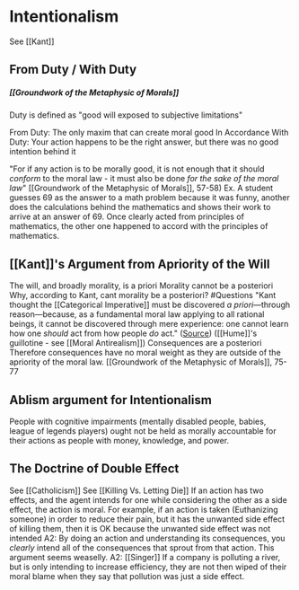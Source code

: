 # Intentionalism
See [[Kant]]


## From Duty / With Duty
##### [[Groundwork of the Metaphysic of Morals]]
Duty is defined as "good will exposed to subjective limitations"

From Duty: The only maxim that can create moral good
In Accordance With Duty: Your action happens to be the right answer, but there was no good intention behind it

"For if any action is to be morally good, it is not enough that it should *conform* to the moral law - it must also be done *for the *sake* of the moral law*" [[Groundwork of the Metaphysic of Morals]], 57-58)
	Ex. A student guesses 69 as the answer to a math problem because it was funny, another does the calculations behind the mathematics and shows their work to arrive at an answer of 69. Once clearly acted from principles of mathematics, the other one happened to accord with the principles of mathematics.

## [[Kant]]'s Argument from Apriority of the Will
The will, and broadly morality, is a priori
Morality cannot be a posteriori
	Why, according to Kant, cant morality be a posteriori? #Questions
		"Kant thought the [[Categorical Imperative]] must be discovered _a priori_—through reason—because, as a fundamental moral law applying to all rational beings, it cannot be discovered through mere experience: one cannot learn how one _should_ act from how people _do_ act." ([Source](https://plato.stanford.edu/entries/moral-epistemology-a-priori/#AnalPrio))
			([[Hume]]'s guillotine -  see [[Moral Antirealism]])
Consequences are a posteriori
Therefore consequences have no moral weight as they are outside of the apriority of the moral law. 
[[Groundwork of the Metaphysic of Morals]], 75-77


## Ablism argument for Intentionalism
People with cognitive impairments (mentally disabled people, babies, league of legends players) ought not be held as morally accountable for their actions as people with money, knowledge, and power. 

## The Doctrine of Double Effect
See [[Catholicism]]
See [[Killing Vs. Letting Die]]
If an action has two effects, and the agent intends for one while considering the other as a side effect, the action is moral. 
For example, if an action is taken (Euthanizing someone) in order to reduce their pain, but it has the unwanted side effect of killing them, then it is OK because the unwanted side effect was not intended
	A2: By doing an action and understanding its consequences, you *clearly* intend all of the consequences that sprout from that action. This argument seems weaselly.
	A2: [[Singer]] If a company is polluting a river, but is only intending to increase efficiency, they are not then wiped of their moral blame when they say that pollution was just a side effect.